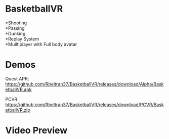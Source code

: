 # BasketballVR
*Shooting  
*Passing  
*Dunking  
*Replay System  
*Muiltiplayer with Full body avatar  

# Demos
Quest APK: https://github.com/Rbeltran37/BasketballVR/releases/download/Alpha/BasketballVR.apk

PCVR: https://github.com/Rbeltran37/BasketballVR/releases/download/PCVR/BasketballVR.zip

# Video Preview  

